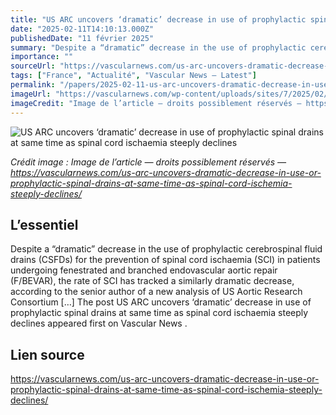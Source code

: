 ```yaml
---
title: "US ARC uncovers ‘dramatic’ decrease in use of prophylactic spinal drains at same time as spinal cord ischaemia steeply declines"
date: "2025-02-11T14:10:13.000Z"
publishedDate: "11 février 2025"
summary: "Despite a “dramatic” decrease in the use of prophylactic cerebrospinal fluid drains (CSFDs) for the prevention of spinal cord ischaemia (SCI) in patients undergoing fenestrated and branched endovascular aortic repair (F/BEVAR), the rate of SCI has tracked a similarly dramatic decrease, according to the senior author of a new analysis of US Aortic Research Consortium [&#8230;] The post US ARC uncovers ‘dramatic’ decrease in use of prophylactic spinal drains at same time as spinal cord ischaemia steeply declines appeared first on Vascular News ."
importance: ""
sourceUrl: "https://vascularnews.com/us-arc-uncovers-dramatic-decrease-in-use-or-prophylactic-spinal-drains-at-same-time-as-spinal-cord-ischemia-steeply-declines/"
tags: ["France", "Actualité", "Vascular News — Latest"]
permalink: "/papers/2025-02-11-us-arc-uncovers-dramatic-decrease-in-use-of-prophylactic-spinal-drains-at-same-time-as-spinal-cord-ischaemia-steeply-declines"
imageUrl: "https://vascularnews.com/wp-content/uploads/sites/7/2025/02/Angela-Sickels-jump-1.jpg"
imageCredit: "Image de l’article — droits possiblement réservés — https://vascularnews.com/us-arc-uncovers-dramatic-decrease-in-use-or-prophylactic-spinal-drains-at-same-time-as-spinal-cord-ischemia-steeply-declines/"
---
```


![US ARC uncovers ‘dramatic’ decrease in use of prophylactic spinal drains at same time as spinal cord ischaemia steeply declines](https://vascularnews.com/wp-content/uploads/sites/7/2025/02/Angela-Sickels-jump-1.jpg)

*Crédit image : Image de l’article — droits possiblement réservés — https://vascularnews.com/us-arc-uncovers-dramatic-decrease-in-use-or-prophylactic-spinal-drains-at-same-time-as-spinal-cord-ischemia-steeply-declines/*

## L’essentiel

Despite a “dramatic” decrease in the use of prophylactic cerebrospinal fluid drains (CSFDs) for the prevention of spinal cord ischaemia (SCI) in patients undergoing fenestrated and branched endovascular aortic repair (F/BEVAR), the rate of SCI has tracked a similarly dramatic decrease, according to the senior author of a new analysis of US Aortic Research Consortium [&#8230;] The post US ARC uncovers ‘dramatic’ decrease in use of prophylactic spinal drains at same time as spinal cord ischaemia steeply declines appeared first on Vascular News .

## Lien source

https://vascularnews.com/us-arc-uncovers-dramatic-decrease-in-use-or-prophylactic-spinal-drains-at-same-time-as-spinal-cord-ischemia-steeply-declines/
